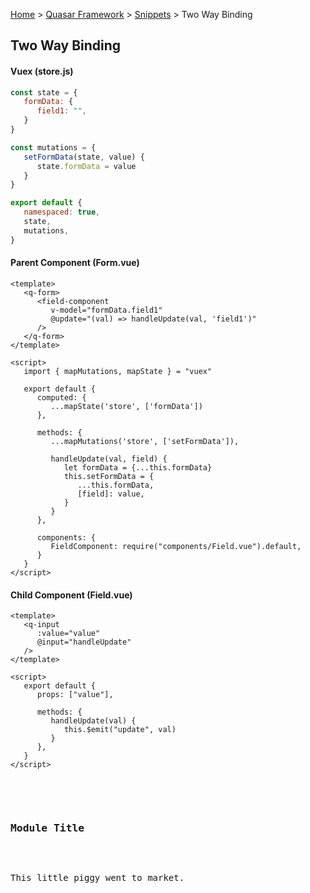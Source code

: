 [Home](/README.md) > [Quasar Framework](/quasar/index.md) > [Snippets](index.md) > Two Way Binding

## Two Way Binding

#### Vuex (store.js)
```js
const state = {
   formData: {
      field1: "",   
   }
}

const mutations = {
   setFormData(state, value) {
      state.formData = value
   }
}

export default {
   namespaced: true,
   state,
   mutations,
}
```

#### Parent Component (Form.vue)
```vue
<template>
   <q-form>
      <field-component
         v-model="formData.field1"
         @update="(val) => handleUpdate(val, 'field1')" 
      />
   </q-form>
</template>

<script>
   import { mapMutations, mapState } = "vuex"

   export default {
      computed: {
         ...mapState('store', ['formData'])   
      },

      methods: {
         ...mapMutations('store', ['setFormData']),

         handleUpdate(val, field) {
            let formData = {...this.formData}
            this.setFormData = {
               ...this.formData,
               [field]: value,            
            }            
         }      
      },
   
      components: {
         FieldComponent: require("components/Field.vue").default,
      }
   }
</script>
```

#### Child Component (Field.vue)
```vue
<template>
   <q-input 
      :value="value"
      @input="handleUpdate"
   />
</template>

<script>
   export default {
      props: ["value"],

      methods: {
         handleUpdate(val) {
            this.$emit("update", val)
         }      
      },
   }
</script>
```

<div 
  class="codepen" 
  data-prefill 
  data-height="400" 
  data-default-tab="html,result" 
>
<pre data-lang="html">
  <div class="module">
    <h3>Module Title</h3>
    <p>This little piggy went to market.</p>
  </div>
</pre>
</div>
<script async src="https://static.codepen.io/assets/embed/ei.js"></script>